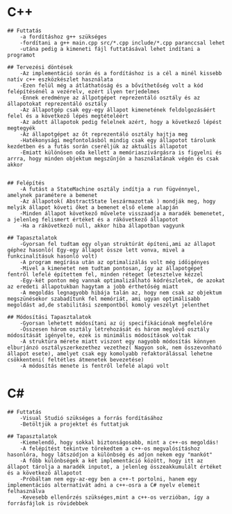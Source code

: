 # C++
	## Futtatás
		-a fordításhoz g++ szükséges
		-fordítani a g++ main.cpp src/*.cpp include/*.cpp paranccsal lehet
		-utána pedig a kimeneti fájl futtatásával lehet indítani a programot

	## Tervezési döntések
		-Az implementáció során és a fordításhoz is a cél a minél kissebb natív c++ eszközkészlet használata
		-Ezen felül még a átláthatóság és a bővíthetőség volt a kód felépítésénél a vezérelv, ezért ilyen terjedelmes
		-Ennek eredménye az állpotgépet reprezentáló osztály és az állapotokat reprezentáló osztály
		-Az állapotgép csak egy-egy állapot kimenetének feldolgozásáért felel és a következő lépés megtételéért
		-Az adott állapotok pedig felelnek azért, hogy a következő lépést megtegyék
		-Az állapotgépet az őt reprezentáló osztály hajtja meg
		-Hatékonysági megfontolásból mindig csak egy állapotot tárolunk kezdetben és a futás során cseréljük az aktuális állapotot
		-Emiatt különösen oda kellett a memóriaszivárgásra is figyelni és arrra, hogy minden objektum megszűnjön a használatának végén és csak akkor
		
		
	## Felépítés
		-A futást a StateMachine osztály indítja a run fügvénnyel, amelynek paramétere a bemenet
		-Az állapotok( AbstractState leszármazottak ) mondják meg, hogy melyik állapot követi őket a bemenet első eleme alapján
		-Minden állapot következő művelete visszaadja a maradék bemenetet, a jelenleg felismert értéket és a rákövetkező állapotot
		-Ha a rákövetkező null, akkor hiba állapotban vagyunk
		
	## Tapasztalatok
		-Gyorsan fel tudtam egy olyan struktúrát építeni,ami az állapot géphez hasonló( Egy-egy állapot össze lett vonva, mivel a funkcinalításuk hasonló volt)
		-A program megírása után az optimalizálás volt még időigényes
		-Mivel a kimenetet nem tudtam pontosan, így az állapotgépet fentről lefelé építettem fel, minden réteget letesztelve kézzel
		-Egy-két ponton még vannak optimalizálható kódrészletek, de azokat az eredeti állapotukban hagytam a jobb érthetőség miatt 
		-A megoldás legnagyobb hibája talán az, hogy nem csak az objektum megszünésekor szabadítunk fel memóriát, ami ugyan optimálisabb megoldást ad,de stabilitási szempontból komoly veszélyt jelenthet
	
	## Módosítási Tapasztalatok
		-Gyorsan lehetett módosítani az új specifikációnak megfelelőre
		-Összesen három osztály létrehozását és három meglévő osztály módosítását igényelte, ezek is minimális módosítások voltak
		-A struktúra mérete miatt viszont egy nagyobb módosítás könnyen elburjánzó osztályszerkezethez vezethez( Nagyon sok, nem összevonható állapot esete), amelyet csak egy komolyabb refaktorálással lehetne csökkenteni( feltétles átmenetek bevezetése)
		-A módosítás menete is fentről lefelé alapú volt
# C#

	## Futtatás
		-Visual Studió szükséges a forrás fordításához
		-Betöltjük a projektet és futtatjuk
	
	## Tapasztalatok
		-Kiemelendő, hogy sokkal biztonságosabb, mint a c++-os megoldás!
		-A felépítést tekintve törekedtem a c++-os megvalósításhoz hasonlóra, hogy látszódjon a különbség és adjon nekem egy "mankót"
		-A főbb különbségek a két implementáció között, hogy itt az állapot tárolja a maradék inputot, a jelenleg összeakkumulált értéket és a következő állapotot
		-Próbáltam nem egy-az-egy ben a c++-t portolni, hanem egy implementációs alternatívát adni a c++-osra a C# nyelv elemeit felhasználva
		-Kevesebb ellenőrzés szükséges,mint a c++-os verzióban, így a forrásfájlok is rövidebbek